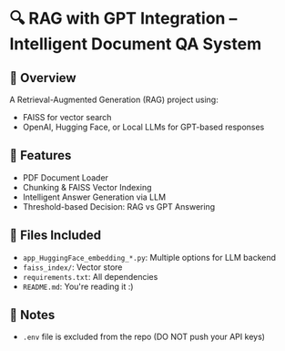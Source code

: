 # 🔍 RAG with GPT Integration – Intelligent Document QA System

## 📘 Overview
A Retrieval-Augmented Generation (RAG) project using:
- FAISS for vector search
- OpenAI, Hugging Face, or Local LLMs for GPT-based responses

## 🚀 Features
- PDF Document Loader
- Chunking & FAISS Vector Indexing
- Intelligent Answer Generation via LLM
- Threshold-based Decision: RAG vs GPT Answering

## 📂 Files Included
- `app_HuggingFace_embedding_*.py`: Multiple options for LLM backend
- `faiss_index/`: Vector store
- `requirements.txt`: All dependencies
- `README.md`: You're reading it :)

## 🔐 Notes
- `.env` file is excluded from the repo (DO NOT push your API keys)
